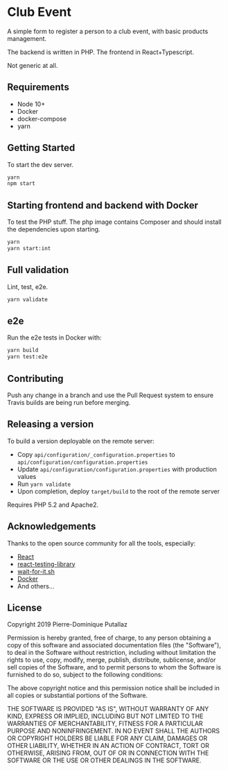 # Club Event

A simple form to register a person to a club event, with basic products management.

The backend is written in PHP. The frontend in React+Typescript.

Not generic at all.

## Requirements

- Node 10+
- Docker
- docker-compose
- yarn

## Getting Started

To start the dev server.

```bash
yarn
npm start
```

## Starting frontend and backend with Docker

To test the PHP stuff. The php image contains Composer and
should install the dependencies upon starting.

```bash
yarn
yarn start:int
```

## Full validation

Lint, test, e2e.

```bash
yarn validate
```

## e2e

Run the e2e tests in Docker with:

```bash
yarn build
yarn test:e2e
```

## Contributing

Push any change in a branch and use the Pull Request system to ensure
Travis builds are being run before merging.

## Releasing a version

To build a version deployable on the remote server:

- Copy `api/configuration/_configuration.properties` to `api/configuration/configuration.properties`
- Update `api/configuration/configuration.properties` with production values
- Run `yarn validate`
- Upon completion, deploy `target/build` to the root of the remote server

Requires PHP 5.2 and Apache2.

## Acknowledgements

Thanks to the open source community for all the tools, especially:

- [React](https://reactjs.org/)
- [react-testing-library](https://github.com/kentcdodds/react-testing-library)
- [wait-for-it.sh](https://github.com/vishnubob/wait-for-it)
- [Docker](https://www.docker.com/)
- And others...

## License

Copyright 2019 Pierre-Dominique Putallaz

Permission is hereby granted, free of charge, to any person obtaining a copy of this software and associated documentation files (the "Software"), to deal in the Software without restriction, including without limitation the rights to use, copy, modify, merge, publish, distribute, sublicense, and/or sell copies of the Software, and to permit persons to whom the Software is furnished to do so, subject to the following conditions:

The above copyright notice and this permission notice shall be included in all copies or substantial portions of the Software.

THE SOFTWARE IS PROVIDED "AS IS", WITHOUT WARRANTY OF ANY KIND, EXPRESS OR IMPLIED, INCLUDING BUT NOT LIMITED TO THE WARRANTIES OF MERCHANTABILITY, FITNESS FOR A PARTICULAR PURPOSE AND NONINFRINGEMENT. IN NO EVENT SHALL THE AUTHORS OR COPYRIGHT HOLDERS BE LIABLE FOR ANY CLAIM, DAMAGES OR OTHER LIABILITY, WHETHER IN AN ACTION OF CONTRACT, TORT OR OTHERWISE, ARISING FROM, OUT OF OR IN CONNECTION WITH THE SOFTWARE OR THE USE OR OTHER DEALINGS IN THE SOFTWARE.
